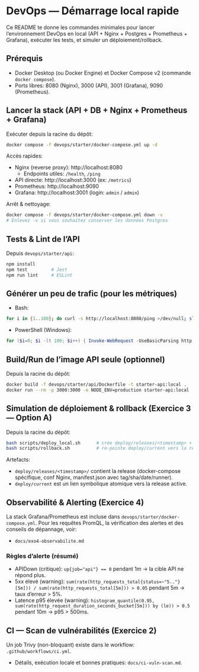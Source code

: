 # DevOps — Démarrage local rapide

Ce README te donne les commandes minimales pour lancer l’environnement DevOps en local (API + Nginx + Postgres + Prometheus + Grafana), exécuter les tests, et simuler un déploiement/rollback.

## Prérequis
- Docker Desktop (ou Docker Engine) et Docker Compose v2 (commande `docker compose`).
- Ports libres: 8080 (Nginx), 3000 (API), 3001 (Grafana), 9090 (Prometheus).

## Lancer la stack (API + DB + Nginx + Prometheus + Grafana)
Exécuter depuis la racine du dépôt:
```bash
docker compose -f devops/starter/docker-compose.yml up -d
```

Accès rapides:
- Nginx (reverse proxy): http://localhost:8080
  - Endpoints utiles: `/health`, `/ping`
- API directe: http://localhost:3000 (ex: `/metrics`)
- Prometheus: http://localhost:9090
- Grafana: http://localhost:3001 (login: `admin` / `admin`)

Arrêt & nettoyage:
```bash
docker compose -f devops/starter/docker-compose.yml down -v
# Enlevez -v si vous souhaitez conserver les données Postgres
```

## Tests & Lint de l’API
Depuis `devops/starter/api`:
```bash
npm install
npm test         # Jest
npm run lint     # ESLint
```

## Générer un peu de trafic (pour les métriques)
- Bash:
```bash
for i in {1..100}; do curl -s http://localhost:8080/ping >/dev/null; sleep 0.2; done
```
- PowerShell (Windows):
```powershell
for ($i=0; $i -lt 100; $i++) { Invoke-WebRequest -UseBasicParsing http://localhost:8080/ping | Out-Null; Start-Sleep -Milliseconds 200 }
```

## Build/Run de l’image API seule (optionnel)
Depuis la racine du dépôt:
```bash
docker build -f devops/starter/api/Dockerfile -t starter-api:local .
docker run --rm -p 3000:3000 -e NODE_ENV=production starter-api:local
```

## Simulation de déploiement & rollback (Exercice 3 — Option A)
Depuis la racine du dépôt:
```bash
bash scripts/deploy_local.sh      # crée deploy/releases/<timestamp> + manifest.json et bascule le symlink deploy/current
bash scripts/rollback.sh          # re-pointe deploy/current vers la release précédente
```
Artefacts:
- `deploy/releases/<timestamp>/` contient la release (docker-compose spécifique, conf Nginx, manifest.json avec tag/sha/date/runner).
- `deploy/current` est un lien symbolique atomique vers la release active.

## Observabilité & Alerting (Exercice 4)
La stack Grafana/Prometheus est incluse dans `devops/starter/docker-compose.yml`. Pour les requêtes PromQL, la vérification des alertes et des conseils de dépannage, voir:
- `docs/exo4-observabilite.md`

### Règles d’alerte (résumé)
- APIDown (critique): `up{job="api"} == 0` pendant 1m → la cible API ne répond plus.
- 5xx élevé (warning): `sum(rate(http_requests_total{status=~"5.."}[5m])) / sum(rate(http_requests_total[5m])) > 0.05` pendant 5m → taux d’erreur > 5%.
- Latence p95 élevée (warning): `histogram_quantile(0.95, sum(rate(http_request_duration_seconds_bucket[5m])) by (le)) > 0.5` pendant 10m → p95 > 500ms.

## CI — Scan de vulnérabilités (Exercice 2)
Un job Trivy (non-bloquant) existe dans le workflow: `.github/workflows/ci.yml`.
- Détails, exécution locale et bonnes pratiques: `docs/ci-vuln-scan.md`.